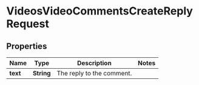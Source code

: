 

# VideosVideoCommentsCreateReplyRequest


## Properties

| Name | Type | Description | Notes |
|------------ | ------------- | ------------- | -------------|
|**text** | **String** | The reply to the comment. |  |



